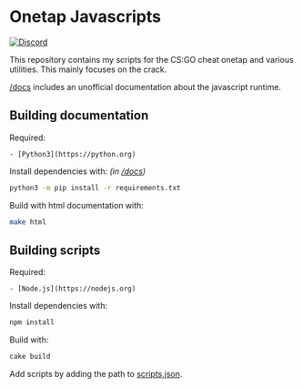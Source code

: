 
# Onetap Javascripts

[![Discord](https://discord.com/api/guilds/756989147163656273/widget.png)](https://discord.gg/FCnK6xp)

This repository contains my scripts for the CS:GO cheat onetap and various utilities.
This mainly focuses on the crack.

[/docs](<docs>) includes an unofficial documentation about the javascript runtime.


## Building documentation

Required:

    - [Python3](https://python.org)

Install dependencies with: *(in [/docs](<docs>))*
```bash
python3 -m pip install -r requirements.txt
```

Build with html documentation with:
```bash
make html
```


## Building scripts

Required:

    - [Node.js](https://nodejs.org)

Install dependencies with:
```bash
npm install
```

Build with:
```bash
cake build
```

Add scripts by adding the path to [scripts.json](<scripts.json>).
